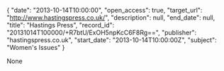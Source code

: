 {
  "date": "2013-10-14T10:00:00", 
  "open_access": true, 
  "target_url": "http://www.hastingspress.co.uk/", 
  "description": null, 
  "end_date": null, 
  "title": "Hastings Press", 
  "record_id": "20131014T100000/+R7btU/ExOH5npKcC6F8Rg==", 
  "publisher": "hastingspress.co.uk", 
  "start_date": "2013-10-14T10:00:00Z", 
  "subject": "Women's Issues"
}

None